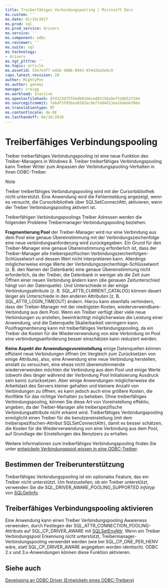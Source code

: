 ```yaml
---
title: Treiberfähiges Verbindungspooling | Microsoft Docs
ms.custom: ''
ms.date: 01/19/2017
ms.prod: sql
ms.prod_service: drivers
ms.service: ''
ms.component: odbc
ms.reviewer: ''
ms.suite: sql
ms.technology:
- drivers
ms.tgt_pltfrm: ''
ms.topic: article
ms.assetid: 53e7e3f7-edab-4d0b-8943-45442ba3ebc9
caps.latest.revision: 20
author: MightyPen
ms.author: genemi
manager: craigg
ms.workload: Inactive
ms.openlocfilehash: 87d323d75fbbdb0166ced03156a9e7510652f344
ms.sourcegitcommit: 7a6df3fd5bea9282ecdeffa94d13ea1da6def80a
ms.translationtype: MT
ms.contentlocale: de-DE
ms.lasthandoff: 04/16/2018
---
```

# <a name="driver-aware-connection-pooling"></a>Treiberfähiges Verbindungspooling
Treiber treiberfähiges Verbindungspooling ist eine neue Funktion des Treiber-Managers in Windows 8. Treiber treiberfähiges Verbindungspooling kann Treiber Writer zum Anpassen der Verbindungspooling-Verhalten in ihren ODBC-Treiber.  
  
> [!NOTE]  
>  Treiber treiberfähiges Verbindungspooling wird mit der Cursorbibliothek nicht unterstützt. Eine Anwendung wird die Fehlermeldung angezeigt, wenn es versucht, die Cursorbibliothek über SQLSetConnectAttr, aktivieren, wenn der Treiber Verbindungspooling aktiviert ist.  
  
 Treiberfähigen Verbindungspoolings Treiber Adressen werden die folgenden Probleme Treibermanager-Verbindungspooling beziehen:  
  
 **Fragmentierung Pool** der Treiber-Manager wird nur eine Verbindung aus dem Pool eine genaue Übereinstimmung mit der Verbindungszeichenfolge eine neue verbindungsanforderung wird zurückgegeben.  Ein Grund für den Treiber-Manager eine genaue Übereinstimmung erforderlich ist, dass der Treiber-Manager alle treiberspezifischen Verbindungszeichenfolgen-Schlüsselwort und dessen Wert nicht interpretieren kann.  Allerdings möglicherweise einige Werte der Verbindungszeichenfolge-Schlüsselwort (z. B. den Namen der Datenbank) eine genaue Übereinstimmung nicht erforderlich, da der Treiber, die Datenbank in weniger als die Zeit zum Öffnen einer neuen Verbindung ändern kann (die genauen Zeitunterschied hängt von der Datenquelle). Und Unterschiede in der einige Verbindungsattribute (z. B. SQL_ATTR_CURRENT_CATALOG) können dauert länger als Unterschiede in den anderen Attributen (z. B. SQL_ATTR_LOGIN_TIMEOUT) ändern. Hierzu kann ebenfalls verhindern, dass der Treiber-Manager mit der niedrigsten Kosten, wiederverwendbare-Verbindung aus dem Pool. Wenn ein Treiber verfügt über viele neue Verbindungen zu erstellen, beeinträchtigt möglicherweise die Leistung einer Anwendung, und die Datenquelle Skalierbarkeit verringern kann. Poolfragmentierung kann mit treiberfähiges Verbindungspooling, da ein Treiber die Kosten für die Wiederverwendung von eine Verbindung im Pool eine verbindungsanforderung besser einschätzen kann reduziert werden.  
  
 **Keine Aspekt der Anwendungsvoreinstellung** einige Datenquellen können effizient neue Verbindungen öffnen (im Vergleich zum Zurücksetzen von einige Attribute), also, eine Anwendung eine neue Verbindung herstellen, anstatt zu versuchen, eine etwas nicht übereinstimmende wiederverwenden möchten die Verbindung aus dem Pool und einige Werte (obwohl dies länger während der Verbindung Pool Initialisierung Ausdruck sein kann) zurücksetzen. Aber einige Anwendungen möglicherweise die Arbeitslast des Servers kleiner gehalten und kleinere Anzahl von Verbindungen zu öffnen, es kann jedoch auch eine größere Kosten, die Konflikte für das richtige Verhalten zu beheben. Ohne treiberfähiges Verbindungspooling, können Sie diese Art von Voreinstellung effektiv, angeben, da der Treiber-Manager alle treiberspezifische Verbindungsattribute nicht erkannt wird. Treiberfähiges Verbindungspooling ermöglicht einen Treiber für die benutzereinstellung (mit dem treiberspezifischen-Attribut SQLSetConnectAttr), damit es besser schätzen, die Kosten für die Wiederverwendung von eine Verbindung aus dem Pool, auf Grundlage der Einstellungen des Benutzers zu erhalten.  
  
 Weitere Informationen zum treiberfähiges Verbindungspooling finden Sie unter [entwickeln Verbindungspool wissen in eine ODBC-Treiber](../../../odbc/reference/develop-driver/developing-connection-pool-awareness-in-an-odbc-driver.md).  
  
## <a name="determining-driver-support"></a>Bestimmen der Treiberunterstützung  
 Treiberfähiges Verbindungspooling ist ein optionales Feature, das ein Treiber nicht unterstützt. Um festzustellen, ob ein Treiber unterstützt, verwenden Sie die SQL_DRIVER_AWARE_POOLING_SUPPORTED *Infotyp* von [SQLGetInfo](../../../odbc/reference/syntax/sqlgetinfo-function.md).  
  
## <a name="how-to-enable-driver-aware-connection-pooling"></a>Treiberfähiges Verbindungspooling aktivieren  
 Eine Anwendung kann einen Treiber Verbindungspooling Awareness verwenden, durch Festlegen der SQL_ATTR_CONNECTION_POOLING-Attributs auf SQL_CP_DRIVER_AWARE mit [SQLSetEnvAttr](../../../odbc/reference/syntax/sqlsetenvattr-function.md). Wenn ein Treiber Verbindungspool Erkennung nicht unterstützt, Treibermanager-Verbindungspooling verwendet werden (wie bei SQL_CP_ONE_PER_HENV wäre, statt SQL_CP_DRIVER_AWARE angegeben worden identisch). ODBC 2.x und 3.x-Anwendungen können diese Funktion aktivieren.  
  
## <a name="see-also"></a>Siehe auch  
 [Developing an ODBC Driver (Entwickeln eines ODBC-Treibers)](../../../odbc/reference/develop-driver/developing-an-odbc-driver.md)
